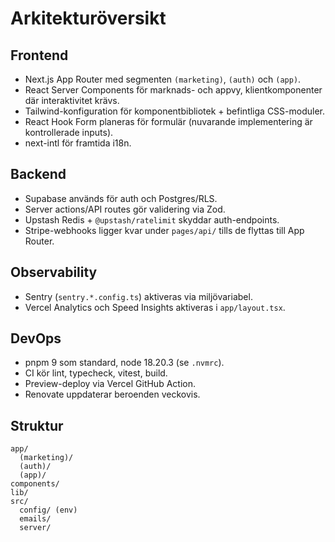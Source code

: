 # Arkitekturöversikt

## Frontend
- Next.js App Router med segmenten `(marketing)`, `(auth)` och `(app)`.
- React Server Components för marknads- och appvy, klientkomponenter där interaktivitet krävs.
- Tailwind-konfiguration för komponentbibliotek + befintliga CSS-moduler.
- React Hook Form planeras för formulär (nuvarande implementering är kontrollerade inputs).
- next-intl för framtida i18n.

## Backend
- Supabase används för auth och Postgres/RLS.
- Server actions/API routes gör validering via Zod.
- Upstash Redis + `@upstash/ratelimit` skyddar auth-endpoints.
- Stripe-webhooks ligger kvar under `pages/api/` tills de flyttas till App Router.

## Observability
- Sentry (`sentry.*.config.ts`) aktiveras via miljövariabel.
- Vercel Analytics och Speed Insights aktiveras i `app/layout.tsx`.

## DevOps
- pnpm 9 som standard, node 18.20.3 (se `.nvmrc`).
- CI kör lint, typecheck, vitest, build.
- Preview-deploy via Vercel GitHub Action.
- Renovate uppdaterar beroenden veckovis.

## Struktur
```
app/
  (marketing)/
  (auth)/
  (app)/
components/
lib/
src/
  config/ (env)
  emails/
  server/
```
